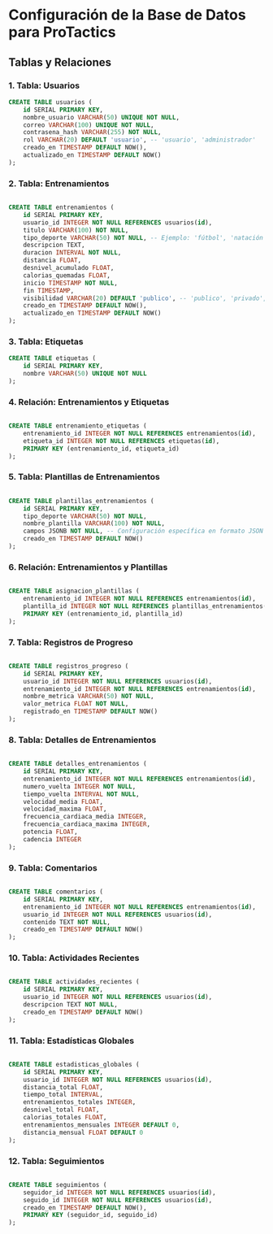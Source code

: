 # Configuración de la Base de Datos para ProTactics

## **Tablas y Relaciones**

### **1. Tabla: Usuarios**
```sql
CREATE TABLE usuarios (
    id SERIAL PRIMARY KEY,
    nombre_usuario VARCHAR(50) UNIQUE NOT NULL,
    correo VARCHAR(100) UNIQUE NOT NULL,
    contrasena_hash VARCHAR(255) NOT NULL,
    rol VARCHAR(20) DEFAULT 'usuario', -- 'usuario', 'administrador'
    creado_en TIMESTAMP DEFAULT NOW(),
    actualizado_en TIMESTAMP DEFAULT NOW()
);
```

### 2. Tabla: Entrenamientos
```sql

CREATE TABLE entrenamientos (
    id SERIAL PRIMARY KEY,
    usuario_id INTEGER NOT NULL REFERENCES usuarios(id),
    titulo VARCHAR(100) NOT NULL,
    tipo_deporte VARCHAR(50) NOT NULL, -- Ejemplo: 'fútbol', 'natación'
    descripcion TEXT,
    duracion INTERVAL NOT NULL,
    distancia FLOAT,
    desnivel_acumulado FLOAT,
    calorias_quemadas FLOAT,
    inicio TIMESTAMP NOT NULL,
    fin TIMESTAMP,
    visibilidad VARCHAR(20) DEFAULT 'publico', -- 'publico', 'privado', 'amigos'
    creado_en TIMESTAMP DEFAULT NOW(),
    actualizado_en TIMESTAMP DEFAULT NOW()
);
```

### 3. Tabla: Etiquetas
```sql
CREATE TABLE etiquetas (
    id SERIAL PRIMARY KEY,
    nombre VARCHAR(50) UNIQUE NOT NULL
);
```
### 4. Relación: Entrenamientos y Etiquetas
```sql

CREATE TABLE entrenamiento_etiquetas (
    entrenamiento_id INTEGER NOT NULL REFERENCES entrenamientos(id),
    etiqueta_id INTEGER NOT NULL REFERENCES etiquetas(id),
    PRIMARY KEY (entrenamiento_id, etiqueta_id)
);
```
### 5. Tabla: Plantillas de Entrenamientos
```sql

CREATE TABLE plantillas_entrenamientos (
    id SERIAL PRIMARY KEY,
    tipo_deporte VARCHAR(50) NOT NULL,
    nombre_plantilla VARCHAR(100) NOT NULL,
    campos JSONB NOT NULL, -- Configuración específica en formato JSON
    creado_en TIMESTAMP DEFAULT NOW()
);
```
### 6. Relación: Entrenamientos y Plantillas
```sql

CREATE TABLE asignacion_plantillas (
    entrenamiento_id INTEGER NOT NULL REFERENCES entrenamientos(id),
    plantilla_id INTEGER NOT NULL REFERENCES plantillas_entrenamientos(id),
    PRIMARY KEY (entrenamiento_id, plantilla_id)
);
```
### 7. Tabla: Registros de Progreso
```sql

CREATE TABLE registros_progreso (
    id SERIAL PRIMARY KEY,
    usuario_id INTEGER NOT NULL REFERENCES usuarios(id),
    entrenamiento_id INTEGER NOT NULL REFERENCES entrenamientos(id),
    nombre_metrica VARCHAR(50) NOT NULL,
    valor_metrica FLOAT NOT NULL,
    registrado_en TIMESTAMP DEFAULT NOW()
);
```
### 8. Tabla: Detalles de Entrenamientos
```sql

CREATE TABLE detalles_entrenamientos (
    id SERIAL PRIMARY KEY,
    entrenamiento_id INTEGER NOT NULL REFERENCES entrenamientos(id),
    numero_vuelta INTEGER NOT NULL,
    tiempo_vuelta INTERVAL NOT NULL,
    velocidad_media FLOAT,
    velocidad_maxima FLOAT,
    frecuencia_cardiaca_media INTEGER,
    frecuencia_cardiaca_maxima INTEGER,
    potencia FLOAT,
    cadencia INTEGER
);
```
### 9. Tabla: Comentarios
```sql

CREATE TABLE comentarios (
    id SERIAL PRIMARY KEY,
    entrenamiento_id INTEGER NOT NULL REFERENCES entrenamientos(id),
    usuario_id INTEGER NOT NULL REFERENCES usuarios(id),
    contenido TEXT NOT NULL,
    creado_en TIMESTAMP DEFAULT NOW()
);
```
### 10. Tabla: Actividades Recientes
```sql

CREATE TABLE actividades_recientes (
    id SERIAL PRIMARY KEY,
    usuario_id INTEGER NOT NULL REFERENCES usuarios(id),
    descripcion TEXT NOT NULL,
    creado_en TIMESTAMP DEFAULT NOW()
);
```
### 11. Tabla: Estadísticas Globales
```sql

CREATE TABLE estadisticas_globales (
    id SERIAL PRIMARY KEY,
    usuario_id INTEGER NOT NULL REFERENCES usuarios(id),
    distancia_total FLOAT,
    tiempo_total INTERVAL,
    entrenamientos_totales INTEGER,
    desnivel_total FLOAT,
    calorias_totales FLOAT,
    entrenamientos_mensuales INTEGER DEFAULT 0,
    distancia_mensual FLOAT DEFAULT 0
);
```
### 12. Tabla: Seguimientos
```sql

CREATE TABLE seguimientos (
    seguidor_id INTEGER NOT NULL REFERENCES usuarios(id),
    seguido_id INTEGER NOT NULL REFERENCES usuarios(id),
    creado_en TIMESTAMP DEFAULT NOW(),
    PRIMARY KEY (seguidor_id, seguido_id)
);
```
